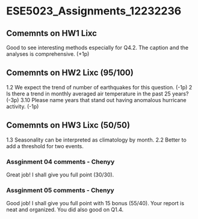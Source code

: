 # ESE5023_Assignments_12232236


## Comemnts on HW1 Lixc
Good to see interesting methods especially for Q4.2.
The caption and the analyses is comprehensive. (+1p)

## Comemnts on HW2 Lixc (95/100)
1.2 
We expect the trend of number of earthquakes for this question. (-1p)
2
Is there a trend in monthly averaged air temperature in the past 25 years? (-3p)
3.10
Please name years that stand out having anomalous hurricane activity. (-1p)

## Comemnts on HW3 Lixc  (50/50)
1.3
Seasonality can be  interpreted as climatology by month. 
2.2
Better to add a threshold for two events.

### Assginment 04 comments - Chenyy
Great job! I shall give you full point (30/30).

### Assginment 05 comments - Chenyy
Good job! I shall give you full point with 15 bonus (55/40).
Your report is neat and organized. You did also good on Q1.4.
